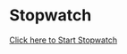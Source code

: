 # Stopwatch

<a href="https://sanketvyadav.github.io/stopwatch/">Click here to Start Stopwatch </a>
